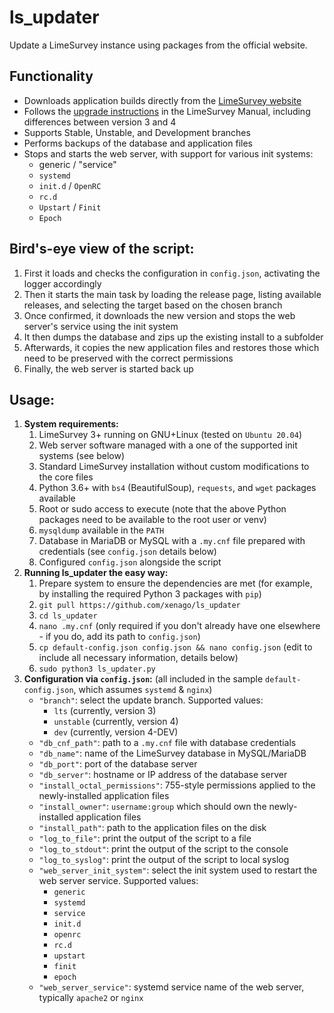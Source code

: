 # ls_updater
Update a LimeSurvey instance using packages from the official website.

## Functionality
- Downloads application builds directly from the [LimeSurvey website](https://community.limesurvey.org/downloads/)
- Follows the [upgrade instructions](https://manual.limesurvey.org/Upgrading_from_a_previous_version#Upgrade_instructions_.28from_2.x_or_newer_to_any_later_version.29) in the LimeSurvey Manual, including differences between version 3 and 4
- Supports Stable, Unstable, and Development branches
- Performs backups of the database and application files
- Stops and starts the web server, with support for various init systems:
  - generic / "service"
  - `systemd`
  - `init.d` / `OpenRC`
  - `rc.d`
  - `Upstart` / `Finit`
  - `Epoch`

## Bird's-eye view of the script:
1. First it loads and checks the configuration in `config.json`, activating the logger accordingly
2. Then it starts the main task by loading the release page, listing available releases, and selecting the target based on the chosen branch
3. Once confirmed, it downloads the new version and stops the web server's service using the init system
4. It then dumps the database and zips up the existing install to a subfolder
5. Afterwards, it copies the new application files and restores those which need to be preserved with the correct permissions
6. Finally, the web server is started back up

## Usage:
1. **System requirements:**
    1. LimeSurvey 3+ running on GNU+Linux (tested on `Ubuntu 20.04`)
    2. Web server software managed with a one of the supported init systems (see below)
    3. Standard LimeSurvey installation without custom modifications to the core files
    4. Python 3.6+ with `bs4` (BeautifulSoup), `requests`, and `wget` packages available
    5. Root or sudo access to execute (note that the above Python packages need to be available to the root user or venv)
    6. `mysqldump` available in the `PATH`
    7. Database in MariaDB or MySQL with a `.my.cnf` file prepared with credentials (see `config.json` details below)
    8. Configured `config.json` alongside the script
2. **Running ls_updater the easy way:**
    1. Prepare system to ensure the dependencies are met (for example, by installing the required Python 3 packages with `pip`)
    2. `git pull https://github.com/xenago/ls_updater`
    3. `cd ls_updater`
    4. `nano .my.cnf` (only required if you don't already have one elsewhere - if you do, add its path to `config.json`)
    5. `cp default-config.json config.json && nano config.json` (edit to include all necessary information, details below)
    6. `sudo python3 ls_updater.py`
3. **Configuration via `config.json`:** (all included in the sample `default-config.json`, which assumes `systemd` & `nginx`)
    - `"branch"`: select the update branch. Supported values:
      - `lts` (currently, version 3)
      - `unstable` (currently, version 4)
      - `dev` (currently, version 4-DEV)
    - `"db_cnf_path"`: path to a `.my.cnf` file with database credentials
    - `"db_name"`: name of the LimeSurvey database in MySQL/MariaDB
    - `"db_port"`: port of the database server
    - `"db_server"`: hostname or IP address of the database server
    - `"install_octal_permissions"`: 755-style permissions applied to the newly-installed application files
    - `"install_owner"`: `username:group` which should own the newly-installed application files
    - `"install_path"`: path to the application files on the disk
    - `"log_to_file"`: print the output of the script to a file
    - `"log_to_stdout"`: print the output of the script to the console
    - `"log_to_syslog"`: print the output of the script to local syslog
    - `"web_server_init_system"`: select the init system used to restart the web server service. Supported values:
      - `generic`
      - `systemd`
      - `service`
      - `init.d`
      - `openrc`
      - `rc.d`
      - `upstart`
      - `finit`
      - `epoch`
    - `"web_server_service"`: systemd service name of the web server, typically `apache2` or `nginx`

